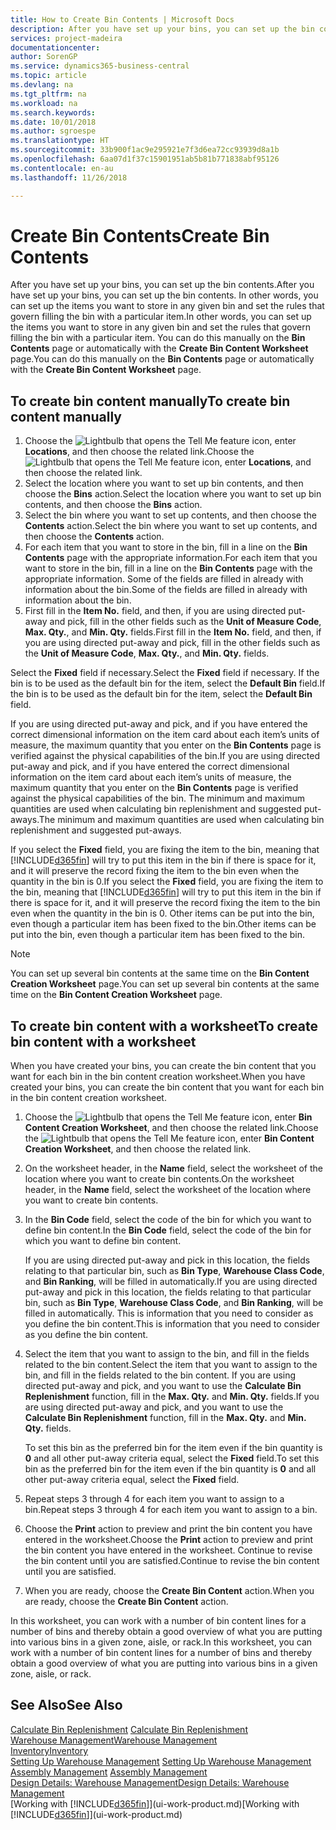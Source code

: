 ```yaml
---
title: How to Create Bin Contents | Microsoft Docs
description: After you have set up your bins, you can set up the bin contents. In other words, you can set up the items you want to store in any given bin and set the rules that govern filling the bin with a particular item.
services: project-madeira
documentationcenter: 
author: SorenGP
ms.service: dynamics365-business-central
ms.topic: article
ms.devlang: na
ms.tgt_pltfrm: na
ms.workload: na
ms.search.keywords: 
ms.date: 10/01/2018
ms.author: sgroespe
ms.translationtype: HT
ms.sourcegitcommit: 33b900f1ac9e295921e7f3d6ea72cc93939d8a1b
ms.openlocfilehash: 6aa07d1f37c15901951ab5b81b771838abf95126
ms.contentlocale: en-au
ms.lasthandoff: 11/26/2018

---
```

# <a name="create-bin-contents"></a><span data-ttu-id="3a99c-104">Create Bin Contents</span><span class="sxs-lookup"><span data-stu-id="3a99c-104">Create Bin Contents</span></span>
<span data-ttu-id="3a99c-105">After you have set up your bins, you can set up the bin contents.</span><span class="sxs-lookup"><span data-stu-id="3a99c-105">After you have set up your bins, you can set up the bin contents.</span></span> <span data-ttu-id="3a99c-106">In other words, you can set up the items you want to store in any given bin and set the rules that govern filling the bin with a particular item.</span><span class="sxs-lookup"><span data-stu-id="3a99c-106">In other words, you can set up the items you want to store in any given bin and set the rules that govern filling the bin with a particular item.</span></span> <span data-ttu-id="3a99c-107">You can do this manually on the **Bin Contents** page or automatically with the **Create Bin Content Worksheet** page.</span><span class="sxs-lookup"><span data-stu-id="3a99c-107">You can do this manually on the **Bin Contents** page or automatically with the **Create Bin Content Worksheet** page.</span></span>

## <a name="to-create-bin-content-manually"></a><span data-ttu-id="3a99c-108">To create bin content manually</span><span class="sxs-lookup"><span data-stu-id="3a99c-108">To create bin content manually</span></span>  
1.  <span data-ttu-id="3a99c-109">Choose the ![Lightbulb that opens the Tell Me feature](media/ui-search/search_small.png "Tell me what you want to do") icon, enter **Locations**, and then choose the related link.</span><span class="sxs-lookup"><span data-stu-id="3a99c-109">Choose the ![Lightbulb that opens the Tell Me feature](media/ui-search/search_small.png "Tell me what you want to do") icon, enter **Locations**, and then choose the related link.</span></span>  
2.  <span data-ttu-id="3a99c-110">Select the location where you want to set up bin contents,  and then choose the **Bins** action.</span><span class="sxs-lookup"><span data-stu-id="3a99c-110">Select the location where you want to set up bin contents,  and then choose the **Bins** action.</span></span>  
3.  <span data-ttu-id="3a99c-111">Select the bin where you want to set up contents, and then choose the **Contents** action.</span><span class="sxs-lookup"><span data-stu-id="3a99c-111">Select the bin where you want to set up contents, and then choose the **Contents** action.</span></span>  
4.  <span data-ttu-id="3a99c-112">For each item that you want to store in the bin, fill in a line on the **Bin Contents** page with the appropriate information.</span><span class="sxs-lookup"><span data-stu-id="3a99c-112">For each item that you want to store in the bin, fill in a line on the **Bin Contents** page with the appropriate information.</span></span> <span data-ttu-id="3a99c-113">Some of the fields are filled in already with information about the bin.</span><span class="sxs-lookup"><span data-stu-id="3a99c-113">Some of the fields are filled in already with information about the bin.</span></span>  
5.  <span data-ttu-id="3a99c-114">First fill in the **Item No.** field, and then, if you are using directed put-away and pick, fill in the other fields such as the **Unit of Measure Code**, **Max. Qty.**, and **Min. Qty.** fields.</span><span class="sxs-lookup"><span data-stu-id="3a99c-114">First fill in the **Item No.** field, and then, if you are using directed put-away and pick, fill in the other fields such as the **Unit of Measure Code**, **Max. Qty.**, and **Min. Qty.** fields.</span></span>  

<span data-ttu-id="3a99c-115">Select the **Fixed** field if necessary.</span><span class="sxs-lookup"><span data-stu-id="3a99c-115">Select the **Fixed** field if necessary.</span></span> <span data-ttu-id="3a99c-116">If the bin is to be used as the default bin for the item, select the **Default Bin** field.</span><span class="sxs-lookup"><span data-stu-id="3a99c-116">If the bin is to be used as the default bin for the item, select the **Default Bin** field.</span></span>  

<span data-ttu-id="3a99c-117">If you are using directed put-away and pick, and if you have entered the correct dimensional information on the item card about each item’s units of measure, the maximum quantity that you enter on the **Bin Contents** page is verified against the physical capabilities of the bin.</span><span class="sxs-lookup"><span data-stu-id="3a99c-117">If you are using directed put-away and pick, and if you have entered the correct dimensional information on the item card about each item’s units of measure, the maximum quantity that you enter on the **Bin Contents** page is verified against the physical capabilities of the bin.</span></span> <span data-ttu-id="3a99c-118">The minimum and maximum quantities are used when calculating bin replenishment and suggested put-aways.</span><span class="sxs-lookup"><span data-stu-id="3a99c-118">The minimum and maximum quantities are used when calculating bin replenishment and suggested put-aways.</span></span>  

<span data-ttu-id="3a99c-119">If you select the **Fixed** field, you are fixing the item to the bin, meaning that [!INCLUDE[d365fin](includes/d365fin_md.md)] will try to put this item in the bin if there is space for it, and it will preserve the record fixing the item to the bin even when the quantity in the bin is 0.</span><span class="sxs-lookup"><span data-stu-id="3a99c-119">If you select the **Fixed** field, you are fixing the item to the bin, meaning that [!INCLUDE[d365fin](includes/d365fin_md.md)] will try to put this item in the bin if there is space for it, and it will preserve the record fixing the item to the bin even when the quantity in the bin is 0.</span></span> <span data-ttu-id="3a99c-120">Other items can be put into the bin, even though a particular item has been fixed to the bin.</span><span class="sxs-lookup"><span data-stu-id="3a99c-120">Other items can be put into the bin, even though a particular item has been fixed to the bin.</span></span>  

> [!NOTE]  
>  <span data-ttu-id="3a99c-121">You can set up several bin contents at the same time on the **Bin Content Creation Worksheet** page.</span><span class="sxs-lookup"><span data-stu-id="3a99c-121">You can set up several bin contents at the same time on the **Bin Content Creation Worksheet** page.</span></span>  

## <a name="to-create-bin-content-with-a-worksheet"></a><span data-ttu-id="3a99c-122">To create bin content with a worksheet</span><span class="sxs-lookup"><span data-stu-id="3a99c-122">To create bin content with a worksheet</span></span>  
<span data-ttu-id="3a99c-123">When you have created your bins, you can create the bin content that you want for each bin in the bin content creation worksheet.</span><span class="sxs-lookup"><span data-stu-id="3a99c-123">When you have created your bins, you can create the bin content that you want for each bin in the bin content creation worksheet.</span></span>

1.  <span data-ttu-id="3a99c-124">Choose the ![Lightbulb that opens the Tell Me feature](media/ui-search/search_small.png "Tell me what you want to do") icon, enter **Bin Content Creation Worksheet**, and then choose the related link.</span><span class="sxs-lookup"><span data-stu-id="3a99c-124">Choose the ![Lightbulb that opens the Tell Me feature](media/ui-search/search_small.png "Tell me what you want to do") icon, enter **Bin Content Creation Worksheet**, and then choose the related link.</span></span>  
2.  <span data-ttu-id="3a99c-125">On the worksheet header, in the **Name** field, select the worksheet of the location where you want to create bin contents.</span><span class="sxs-lookup"><span data-stu-id="3a99c-125">On the worksheet header, in the **Name** field, select the worksheet of the location where you want to create bin contents.</span></span>  
3.  <span data-ttu-id="3a99c-126">In the **Bin Code** field, select the code of the bin for which you want to define bin content.</span><span class="sxs-lookup"><span data-stu-id="3a99c-126">In the **Bin Code** field, select the code of the bin for which you want to define bin content.</span></span>   

    <span data-ttu-id="3a99c-127">If you are using directed put-away and pick in this location, the fields relating to that particular bin, such as **Bin Type**, **Warehouse Class Code**, and **Bin Ranking**, will be filled in automatically.</span><span class="sxs-lookup"><span data-stu-id="3a99c-127">If you are using directed put-away and pick in this location, the fields relating to that particular bin, such as **Bin Type**, **Warehouse Class Code**, and **Bin Ranking**, will be filled in automatically.</span></span> <span data-ttu-id="3a99c-128">This is information that you need to consider as you define the bin content.</span><span class="sxs-lookup"><span data-stu-id="3a99c-128">This is information that you need to consider as you define the bin content.</span></span>  
4.  <span data-ttu-id="3a99c-129">Select the item that you want to assign to the bin, and fill in the fields related to the bin content.</span><span class="sxs-lookup"><span data-stu-id="3a99c-129">Select the item that you want to assign to the bin, and fill in the fields related to the bin content.</span></span> <span data-ttu-id="3a99c-130">If you are using directed put-away and pick, and you want to use the **Calculate Bin Replenishment** function, fill in the **Max. Qty.** and **Min. Qty.** fields.</span><span class="sxs-lookup"><span data-stu-id="3a99c-130">If you are using directed put-away and pick, and you want to use the **Calculate Bin Replenishment** function, fill in the **Max. Qty.** and **Min. Qty.** fields.</span></span>  

    <span data-ttu-id="3a99c-131">To set this bin as the preferred bin for the item even if the bin quantity is **0** and all other put-away criteria equal, select the **Fixed** field.</span><span class="sxs-lookup"><span data-stu-id="3a99c-131">To set this bin as the preferred bin for the item even if the bin quantity is **0** and all other put-away criteria equal, select the **Fixed** field.</span></span>  
5.  <span data-ttu-id="3a99c-132">Repeat steps 3 through 4 for each item you want to assign to a bin.</span><span class="sxs-lookup"><span data-stu-id="3a99c-132">Repeat steps 3 through 4 for each item you want to assign to a bin.</span></span>  
6.  <span data-ttu-id="3a99c-133">Choose the **Print** action to preview and print the bin content you have entered in the worksheet.</span><span class="sxs-lookup"><span data-stu-id="3a99c-133">Choose the **Print** action to preview and print the bin content you have entered in the worksheet.</span></span> <span data-ttu-id="3a99c-134">Continue to revise the bin content until you are satisfied.</span><span class="sxs-lookup"><span data-stu-id="3a99c-134">Continue to revise the bin content until you are satisfied.</span></span>  
7.  <span data-ttu-id="3a99c-135">When you are ready, choose the **Create Bin Content** action.</span><span class="sxs-lookup"><span data-stu-id="3a99c-135">When you are ready, choose the **Create Bin Content** action.</span></span>  

<span data-ttu-id="3a99c-136">In this worksheet, you can work with a number of bin content lines for a number of bins and thereby obtain a good overview of what you are putting into various bins in a given zone, aisle, or rack.</span><span class="sxs-lookup"><span data-stu-id="3a99c-136">In this worksheet, you can work with a number of bin content lines for a number of bins and thereby obtain a good overview of what you are putting into various bins in a given zone, aisle, or rack.</span></span>  

## <a name="see-also"></a><span data-ttu-id="3a99c-137">See Also</span><span class="sxs-lookup"><span data-stu-id="3a99c-137">See Also</span></span>
<span data-ttu-id="3a99c-138">[Calculate Bin Replenishment](warehouse-how-to-calculate-bin-replenishment.md)  </span><span class="sxs-lookup"><span data-stu-id="3a99c-138">[Calculate Bin Replenishment](warehouse-how-to-calculate-bin-replenishment.md)  </span></span>  
[<span data-ttu-id="3a99c-139">Warehouse Management</span><span class="sxs-lookup"><span data-stu-id="3a99c-139">Warehouse Management</span></span>](warehouse-manage-warehouse.md)  
[<span data-ttu-id="3a99c-140">Inventory</span><span class="sxs-lookup"><span data-stu-id="3a99c-140">Inventory</span></span>](inventory-manage-inventory.md)  
<span data-ttu-id="3a99c-141">[Setting Up Warehouse Management](warehouse-setup-warehouse.md)   </span><span class="sxs-lookup"><span data-stu-id="3a99c-141">[Setting Up Warehouse Management](warehouse-setup-warehouse.md)   </span></span>  
<span data-ttu-id="3a99c-142">[Assembly Management](assembly-assemble-items.md)  </span><span class="sxs-lookup"><span data-stu-id="3a99c-142">[Assembly Management](assembly-assemble-items.md)  </span></span>  
[<span data-ttu-id="3a99c-143">Design Details: Warehouse Management</span><span class="sxs-lookup"><span data-stu-id="3a99c-143">Design Details: Warehouse Management</span></span>](design-details-warehouse-management.md)  
<span data-ttu-id="3a99c-144">[Working with [!INCLUDE[d365fin](includes/d365fin_md.md)]](ui-work-product.md)</span><span class="sxs-lookup"><span data-stu-id="3a99c-144">[Working with [!INCLUDE[d365fin](includes/d365fin_md.md)]](ui-work-product.md)</span></span>


